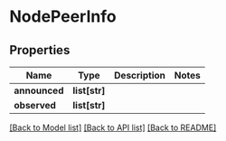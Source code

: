 # NodePeerInfo

## Properties
Name | Type | Description | Notes
------------ | ------------- | ------------- | -------------
**announced** | **list[str]** |  | 
**observed** | **list[str]** |  | 

[[Back to Model list]](../README.md#documentation-for-models) [[Back to API list]](../README.md#documentation-for-api-endpoints) [[Back to README]](../README.md)

